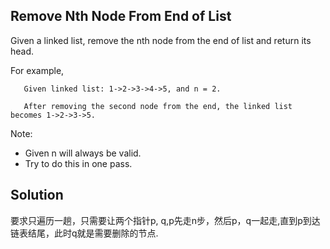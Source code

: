 ## Remove Nth Node From End of List

Given a linked list, remove the nth node from the end of list and return its head.

For example,
```
   Given linked list: 1->2->3->4->5, and n = 2.

   After removing the second node from the end, the linked list becomes 1->2->3->5.
```
Note:

* Given n will always be valid.
* Try to do this in one pass. 

## Solution

要求只遍历一趟，只需要让两个指针p, q,p先走n步，然后p，q一起走,直到p到达链表结尾，此时q就是需要删除的节点.

